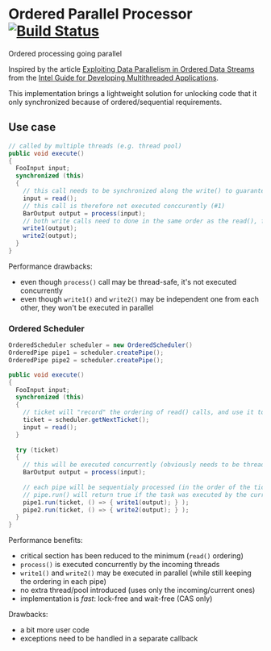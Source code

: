 # Ordered Parallel Processor [![Build Status](https://travis-ci.org/Ullink/ordered-parallel-processor.svg?branch=master)](https://travis-ci.org/Ullink/ordered-parallel-processor)
Ordered processing going parallel

Inspired by the article [Exploiting Data Parallelism in Ordered Data Streams](https://software.intel.com/en-us/articles/exploiting-data-parallelism-in-ordered-data-streams)
from the [Intel Guide for Developing Multithreaded Applications](https://software.intel.com/en-us/articles/intel-guide-for-developing-multithreaded-applications).

This implementation brings a lightweight solution for unlocking code that it only synchronized because of ordered/sequential requirements.

## Use case

```java
// called by multiple threads (e.g. thread pool)
public void execute()
{
  FooInput input;
  synchronized (this)
  {
    // this call needs to be synchronized along the write() to guarantee same ordering
    input = read();
    // this call is therefore not executed conccurently (#1)
    BarOutput output = process(input);
    // both write calls need to done in the same order as the read(), forcing them to be under the same lock
    write1(output);
    write2(output);
  }
}
```

Performance drawbacks:
- even though `process()` call may be thread-safe, it's not executed concurrently
- even though `write1()` and `write2()` may be independent one from each other, they won't be executed in parallel

### Ordered Scheduler

```java
OrderedScheduler scheduler = new OrderedScheduler()
OrderedPipe pipe1 = scheduler.createPipe();
OrderedPipe pipe2 = scheduler.createPipe();

public void execute()
{
  FooInput input;
  synchronized (this)
  {
    // ticket will "record" the ordering of read() calls, and use it to guarantee same write() ordering
    ticket = scheduler.getNextTicket();
    input = read();
  }
  
  try (ticket)
  {
    // this will be executed concurrently (obviously needs to be thread-safe)
    BarOutput output = process(input);
    
    // each pipe will be sequentialy processed (in the order of the ticket)
    // pipe.run() will return true if the task was executed by the current thread, and false if it will be executed by another thread
    pipe1.run(ticket, () => { write1(output); } );
    pipe2.run(ticket, () => { write2(output); } );
  }
}
```

Performance benefits:
- critical section has been reduced to the minimum (`read()` ordering)
- `process()` is executed concurrently by the incoming threads
- `write1()` and `write2()` may be executed in parallel (while still keeping the ordering in each pipe)
- no extra thread/pool introduced (uses only the incoming/current ones)
- implementation is *fast*: lock-free and wait-free (CAS only)

Drawbacks:
- a bit more user code
- exceptions need to be handled in a separate callback


